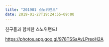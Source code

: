 ```yaml
---
title: "201901 스노위랜드"
date: 2019-01-27T19:24:55+09:00
---
```


친구들과 함께한 스노위랜드!

https://photos.app.goo.gl/978TSSaAvLPreoH2A

<script src="https://cdn.jsdelivr.net/npm/publicalbum@latest/dist/pa-embed-player.min.js" async></script>
<div class="pa-embed-player" style="width:100%; height:480px; display:none;"
  data-link="https://photos.app.goo.gl/978TSSaAvLPreoH2A"
  data-title="11 new photos by 이선희"
  data-slideshow-delay="2">
  <img data-src="https://lh3.googleusercontent.com/Qwr-GygKkcQM8-fOl2Ao_iAprByCR4M4pt2DRAjWOGBcQMDMMqMYdqhEZwpSjn4OTbUg3zboyocFViXZnw6FJNDC9r27KDBcKP3bRL5_-RXEdrvhAI8_u46_fjwFh-2HFOdMTcVHwRE=w1920-h1080" src="" alt="" />
  <img data-src="https://lh3.googleusercontent.com/oNmUHC-IMHVoGq_dNpS_29YTU9KK9jsRbTMc9svQ0ibEIizxagXY5WOKfZ9DoOAf5egi1a-dDzJlXPG0jG5d_AK3_iZ2CvPKwiZOltCL51ucoo7v1On1FdkM3Rdcwgm1s-HhLOWeO0c=w1920-h1080" src="" alt="" />
  <img data-src="https://lh3.googleusercontent.com/ABedGZx7V5qXkyoxhUjqQB_vu3VlkFHsZepxokPLsU07nMVBNwLVTSVgUSGTpymqnQS0n0j7AwkmQpKngYQUlf6R9wnohX6dwL7uPcvDU1gNraEARN-YW2IUNgvlCafTLGM4iauf-bw=w1920-h1080" src="" alt="" />
  <img data-src="https://lh3.googleusercontent.com/T3-SqAPaBN0BgvN9GSGKvTOabX7sL1FD0ViKDW8Bpub8TDQKGkNujOdT4uId8xF2PT7KV2glb1zROUrwSWD-M0fBM6rzYe19p2Mk136mv-rGmeZWqx3083Gx5bslO-PK4IyHBugPz6g=w1920-h1080" src="" alt="" />
  <img data-src="https://lh3.googleusercontent.com/k6rf06LFFxOU7a0_5hWwZGUWHP-b0cU48Mumxlo5-gvWdUs1friB3O_Ent3SRms6pXgx07hUnrohIlXCVUBy_zbcm-Oyljy7Wyh9UOnoeCrBviwX08X7q2puSp3MYn1SoXffNF0vw5s=w1920-h1080" src="" alt="" />
  <img data-src="https://lh3.googleusercontent.com/-KWN1WQ9nC2_0QDOUFZ5xFG8M19RuFjVewpL5gRwK9w3lPg8maLJ8RSB9E8A8Pk1UPMHGbv1JQHOFNKH9FF5tDAqq6LTQqCntdNfHuAwAYBDHog3hmnLZqn3-0H0CayqcYMPvwuoEGE=w1920-h1080" src="" alt="" />
  <img data-src="https://lh3.googleusercontent.com/Q7COvSo2pvl1YDzyDJYhoUFaUpHJWUn72XQUwtX9JeWgmskHalBpfiwD1ZN3OnsggWl3MzSCciqmW6sU1g2yyovM3dsIPAx6jUna2BEGXNYv0m3Okv6JXMYbl8oQnsA4p_itU0iHNCA=w1920-h1080" src="" alt="" />
  <img data-src="https://lh3.googleusercontent.com/0ZWwV8V9HJMEvq0In4joj_okC5MoHRi8880lKddY2cuFBA17UZCLNM76_-oTblsaXTkj5Qdq1g6lO0EZI_vtxXpra7Y3_WUkcFXuiAxuB7ATY4jvQhWMBNSe8Wt_ZrOnxE1xSpylqJY=w1920-h1080" src="" alt="" />
  <img data-src="https://lh3.googleusercontent.com/O_2zUFu8IcyFTwFZBIDs9zJb9GqUkiiIb3a_us_rJQRV_owDxk-4dDnuKDrh5nOhEojP5Wuux4JZ-7J7UG2XoR87rmqUthaUfI0K5jGzSRhTJ0A3-qhKUGGNukxcCXFkstjwORnFjjI=w1920-h1080" src="" alt="" />
  <img data-src="https://lh3.googleusercontent.com/ithcW3JcIjr8FdjCTKD3EAYICXrENpWauuarMZ-YD7KLJhrCVmMSiG1p3ph2Iedn4cj_y_c82mW79apx59AmP_6APRsUnKOdfVDqKjpfZDEIYcmZaaWI8Ehkl1OKu7LKLD49tLMn6Ko=w1920-h1080" src="" alt="" />
  <img data-src="https://lh3.googleusercontent.com/AdKRrsRTF6cN5mUYZ4b-mESGaNzCiMlBZWGXyRmhGeo_DPe1msNG61B1BTPDUJAM70YmVJN4Givyw94W6-3XXSeobFbq-KvLVCQHyocAx-5vJPDb7YtyKOS-8MUk9lJL6jHV113iHeA=w1920-h1080" src="" alt="" />
</div>
